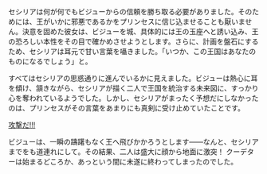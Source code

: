 <!-- title: 失敗したクーデター -->
<!-- relationship: Protector -->

セシリアは何が何でもビジューからの信頼を勝ち取る必要がありました。そのためには、王がいかに邪悪であるかをプリンセスに信じ込ませることも厭いません。決意を固めた彼女は、ビジューを城、具体的には王の玉座へと誘い込み、王の恐ろしい本性をその目で確かめさせようとします。さらに、計画を盤石にするため、セシリアは耳元で甘い言葉を囁きました。「いつか、この王国はあなたのものになるでしょう」と。

すべてはセシリアの思惑通りに進んでいるかに見えました。ビジューは熱心に耳を傾け、頷きながら、セシリアが描く二人で王国を統治する未来図に、すっかり心を奪われているようでした。しかし、セシリアがまったく予想だにしなかったのは、プリンセスがその言葉をあまりにも真剣に受け止めていたことです。

[攻撃だ!!!](#embed:https://www.youtube.com/live/2ATTd32AV-Q?feature=shared&t=10481)

ビジューは、一瞬の躊躇もなく王へ飛びかかろうとします――なんと、セシリアまでをも道連れにして。その結果、二人は盛大に顔から地面に激突！ クーデターは始まるどころか、あっという間に未遂に終わってしまったのでした。